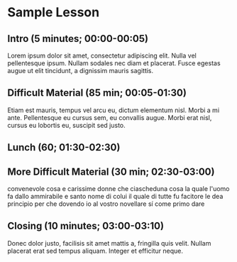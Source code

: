 # Sample Lesson

## Intro (5 minutes; 00:00-00:05)

Lorem ipsum dolor sit amet, consectetur adipiscing elit. Nulla vel pellentesque
ipsum. Nullam sodales nec diam et placerat. Fusce egestas augue ut elit
tincidunt, a dignissim mauris sagittis.

## Difficult Material (85 min; 00:05-01:30)

Etiam est mauris, tempus vel arcu eu, dictum elementum nisl. Morbi a mi ante.
Pellentesque eu cursus sem, eu convallis augue. Morbi erat nisl, cursus eu
lobortis eu, suscipit sed justo.

## Lunch (60; 01:30-02:30)

## More Difficult Material (30 min; 02:30-03:00)

convenevole cosa e carissime donne che ciascheduna cosa la quale l'uomo fa
dallo ammirabile e santo nome di colui il quale di tutte fu facitore le dea
principio per che dovendo io al vostro novellare sí come primo dare

## Closing (10 minutes; 03:00-03:10)

Donec dolor justo, facilisis sit amet mattis a, fringilla quis velit. Nullam
placerat erat sed tempus aliquam. Integer et efficitur neque.
